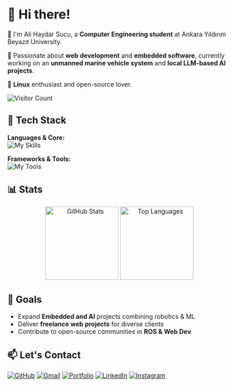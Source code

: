 # 👋 Hi there!

🌱 I'm Ali Haydar Sucu, a **Computer Engineering student** at Ankara Yıldırım Beyazıt University.

🚀 Passionate about **web development** and **embedded software**, currently working on an **unmanned marine vehicle system** and **local LLM-based AI projects**.

🐧 **Linux** enthusiast and open-source lover.

![Visitor Count](https://komarev.com/ghpvc/?username=alihaydarsucu&style=flat-square&color=blueviolet)

## 🚀 Tech Stack

<div >

**Languages & Core:**  
<img alt="My Skills" src="https://skillicons.dev/icons?i=html,css,javascript,python,java,bash&perline=6">

**Frameworks & Tools:**  
<img alt="My Tools" src="https://skillicons.dev/icons?i=docker,git,github,linux,arch,vscode,pycharm,ros&perline=8">

</div>

## 📊 Stats

<div align="center" display="inline">
  <img height="165" src="https://github-readme-stats.vercel.app/api?username=alihaydarsucu&show_icons=true&theme=nightowl&hide_border=true" alt="GitHub Stats" />
  <img height="165" src="https://github-readme-stats.vercel.app/api/top-langs/?username=alihaydarsucu&layout=compact&theme=nightowl&hide_border=true" alt="Top Languages" />
</div>

## 🎯 Goals

- Expand **Embedded and AI** projects combining robotics & ML
- Deliver **freelance web projects** for diverse clients
- Contribute to open-source communities in **ROS & Web Dev**

## 📫 Let's Contact

[![GitHub](https://skillicons.dev/icons?i=github "GitHub Profile")](https://github.com/alihaydarsucu)
[![Gmail](https://skillicons.dev/icons?i=gmail "Send Email")](mailto:alihaydarsucu@gmail.com)
[![Portfolio](https://skillicons.dev/icons?i=htmx "Website")](https://alihaydarsucu.github.io)
[![LinkedIn](https://skillicons.dev/icons?i=linkedin "LinkedIn")](https://linkedin.com/in/alihaydarsucu)
[![Instagram](https://skillicons.dev/icons?i=instagram "Instagram")](https://instagram.com/alihaydarsucu)
